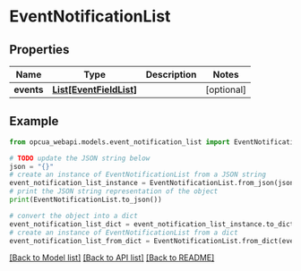 # EventNotificationList


## Properties

Name | Type | Description | Notes
------------ | ------------- | ------------- | -------------
**events** | [**List[EventFieldList]**](EventFieldList.md) |  | [optional] 

## Example

```python
from opcua_webapi.models.event_notification_list import EventNotificationList

# TODO update the JSON string below
json = "{}"
# create an instance of EventNotificationList from a JSON string
event_notification_list_instance = EventNotificationList.from_json(json)
# print the JSON string representation of the object
print(EventNotificationList.to_json())

# convert the object into a dict
event_notification_list_dict = event_notification_list_instance.to_dict()
# create an instance of EventNotificationList from a dict
event_notification_list_from_dict = EventNotificationList.from_dict(event_notification_list_dict)
```
[[Back to Model list]](../README.md#documentation-for-models) [[Back to API list]](../README.md#documentation-for-api-endpoints) [[Back to README]](../README.md)


